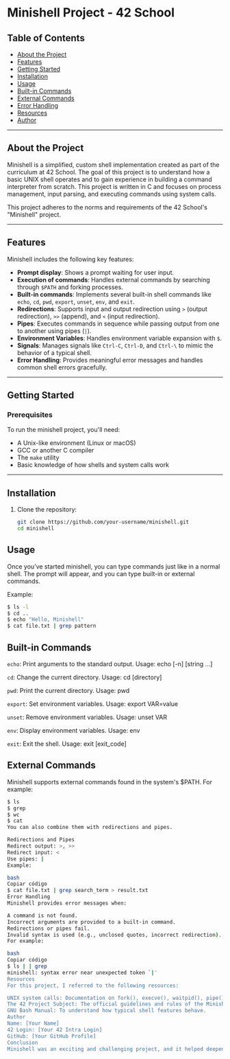 # Minishell Project - 42 School

## Table of Contents
- [About the Project](#about-the-project)
- [Features](#features)
- [Getting Started](#getting-started)
- [Installation](#installation)
- [Usage](#usage)
- [Built-in Commands](#built-in-commands)
- [External Commands](#external-commands)
- [Error Handling](#error-handling)
- [Resources](#resources)
- [Author](#author)

---

## About the Project
Minishell is a simplified, custom shell implementation created as part of the curriculum at 42 School. The goal of this project is to understand how a basic UNIX shell operates and to gain experience in building a command interpreter from scratch. This project is written in C and focuses on process management, input parsing, and executing commands using system calls.

This project adheres to the norms and requirements of the 42 School's "Minishell" project.

---

## Features
Minishell includes the following key features:

- **Prompt display**: Shows a prompt waiting for user input.
- **Execution of commands**: Handles external commands by searching through `$PATH` and forking processes.
- **Built-in commands**: Implements several built-in shell commands like `echo`, `cd`, `pwd`, `export`, `unset`, `env`, and `exit`.
- **Redirections**: Supports input and output redirection using `>` (output redirection), `>>` (append), and `<` (input redirection).
- **Pipes**: Executes commands in sequence while passing output from one to another using pipes (`|`).
- **Environment Variables**: Handles environment variable expansion with `$`.
- **Signals**: Manages signals like `Ctrl-C`, `Ctrl-D`, and `Ctrl-\` to mimic the behavior of a typical shell.
- **Error Handling**: Provides meaningful error messages and handles common shell errors gracefully.

---

## Getting Started

### Prerequisites
To run the minishell project, you'll need:
- A Unix-like environment (Linux or macOS)
- GCC or another C compiler
- The `make` utility
- Basic knowledge of how shells and system calls work

---

## Installation

1. Clone the repository:
   ```bash
   git clone https://github.com/your-username/minishell.git
   cd minishell
## Usage
Once you’ve started minishell, you can type commands just like in a normal shell. The prompt will appear, and you can type built-in or external commands.

Example:
   ```bash
   $ ls -l
   $ cd ..
   $ echo "Hello, Minishell"
   $ cat file.txt | grep pattern
```
## Built-in Commands

`echo`: Print arguments to the standard output.
Usage: echo [-n] [string ...]

`cd`: Change the current directory.
Usage: cd [directory]

`pwd`: Print the current directory.
Usage: pwd

`export`: Set environment variables.
Usage: export VAR=value

`unset`: Remove environment variables.
Usage: unset VAR

`env`: Display environment variables.
Usage: env

`exit`: Exit the shell.
Usage: exit [exit_code]

## External Commands
Minishell supports external commands found in the system's $PATH. For example:

   ```bash
   $ ls
   $ grep
   $ wc
   $ cat
You can also combine them with redirections and pipes.

Redirections and Pipes
Redirect output: >, >>
Redirect input: <
Use pipes: |
Example:

bash
Copiar código
$ cat file.txt | grep search_term > result.txt
Error Handling
Minishell provides error messages when:

A command is not found.
Incorrect arguments are provided to a built-in command.
Redirections or pipes fail.
Invalid syntax is used (e.g., unclosed quotes, incorrect redirection).
For example:

bash
Copiar código
$ ls | | grep
minishell: syntax error near unexpected token `|'
Resources
For this project, I referred to the following resources:

UNIX system calls: Documentation on fork(), execve(), waitpid(), pipe(), and other system calls.
The 42 Project Subject: The official guidelines and rules of the Minishell project.
GNU Bash Manual: To understand how typical shell features behave.
Author
Name: [Your Name]
42 Login: [Your 42 Intra Login]
GitHub: [Your GitHub Profile]
Conclusion
Minishell was an exciting and challenging project, and it helped deepen my understanding of how shells work under the hood, from command execution and process handling to signal management and input/output redirection.
